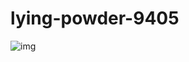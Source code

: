 # lying-powder-9405

![img](https://github.com/suraj-996/lying-powder-9405/blob/main/ER-Diagram.JPG)

